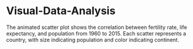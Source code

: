 # Visual-Data-Analysis
The animated scatter plot shows the correlation between fertility rate, life expectancy, and population from 1960 to 2015. Each scatter represents a country, with size indicating population and color indicating continent.
